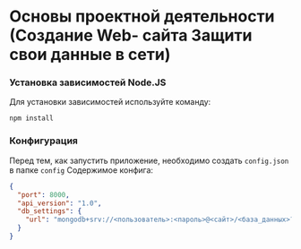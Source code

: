 # Основы проектной деятельности (Создание Web- сайта Защити свои данные в сети)

### Установка зависимостей Node.JS
Для установки зависимостей используйте команду:
```
npm install
```

### Конфигурация
Перед тем, как запустить приложение, необходимо создать `config.json` в папке `config`
Содержимое конфига:
```json
{
  "port": 8000,
  "api_version": "1.0",
  "db_settings": {
    "url": "mongodb+srv://<пользователь>:<пароль>@<сайт>/<база_данных>?retryWrites=true&w=majority"
  }
}
```
